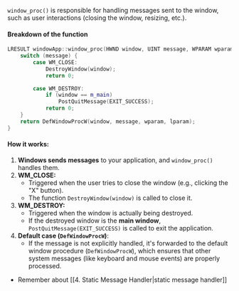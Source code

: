 `window_proc()` is responsible for handling messages sent to the window, such as user interactions (closing the window, resizing, etc.).
#### **Breakdown of the function**

```cpp
LRESULT windowApp::window_proc(HWND window, UINT message, WPARAM wparam, LPARAM lparam) {
    switch (message) {
        case WM_CLOSE:
            DestroyWindow(window);
            return 0;

        case WM_DESTROY:
            if (window == m_main)
                PostQuitMessage(EXIT_SUCCESS);
            return 0;
    }
    return DefWindowProcW(window, message, wparam, lparam);
}
```

#### **How it works:**

1. **Windows sends messages** to your application, and `window_proc()` handles them.
2. **WM_CLOSE:**
    - Triggered when the user tries to close the window (e.g., clicking the "X" button).
    - The function `DestroyWindow(window)` is called to close it.
3. **WM_DESTROY:**
    - Triggered when the window is actually being destroyed.
    - If the destroyed window is the **main window**, `PostQuitMessage(EXIT_SUCCESS)` is called to exit the application.
4. **Default case (`DefWindowProcW`)**:
    - If the message is not explicitly handled, it's forwarded to the default window procedure (`DefWindowProcW`), which ensures that other system messages (like keyboard and mouse events) are properly processed.

- Remember about [[4. Static Message Handler|static message handler]]
